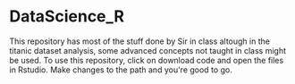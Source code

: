 # DataScience_R
This repository has most of the stuff done by Sir in class altough in the titanic dataset analysis, some advanced concepts not taught in class might be used. 
To use this repository, click on download code and open the files in Rstudio. Make changes to the path and you're good to go. 
